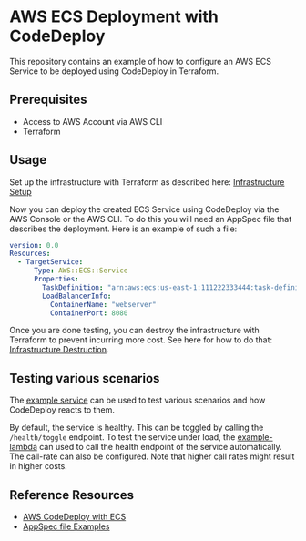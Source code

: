 # AWS ECS Deployment with CodeDeploy

This repository contains an example of how to configure an AWS ECS Service to be deployed using CodeDeploy in Terraform.

## Prerequisites

* Access to AWS Account via AWS CLI
* Terraform

## Usage

Set up the infrastructure with Terraform as described here: [Infrastructure Setup](./infrastructure/README.md#setting-up-the-infrastructure)

Now you can deploy the created ECS Service using CodeDeploy via the AWS Console or the AWS CLI.
To do this you will need an AppSpec file that describes the deployment.
Here is an example of such a file:

```yaml
version: 0.0
Resources:
  - TargetService:
      Type: AWS::ECS::Service
      Properties:
        TaskDefinition: "arn:aws:ecs:us-east-1:111222333444:task-definition/my-task-definition-family-name:1"
        LoadBalancerInfo:
          ContainerName: "webserver"
          ContainerPort: 8080
```

Once you are done testing, you can destroy the infrastructure with Terraform to prevent incurring more cost.
See here for how to do that: [Infrastructure Destruction](./infrastructure/README.md#destroying-the-infrastructure).

## Testing various scenarios

The [example service](./example-service) can be used to test various scenarios and how CodeDeploy
reacts to them.

By default, the service is healthy. This can be toggled by calling the `/health/toggle` endpoint.
To test the service under load, the [example-lambda](./example-lambda) can used to call the health
endpoint of the service automatically. The call-rate can also be configured. Note that higher call
rates might result in higher costs.

## Reference Resources

* [AWS CodeDeploy with ECS](https://docs.aws.amazon.com/codedeploy/latest/userguide/tutorial-ecs-deployment.html)
* [AppSpec file Examples](https://docs.aws.amazon.com/codedeploy/latest/userguide/reference-appspec-file-example.html)
